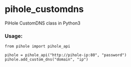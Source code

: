 # pihole_customdns
PiHole CustomDNS class in Python3

### Usage:
```
from pihole import pihole_api

pihole = pihole_api("http://pihole-ip:80", "password")
pihole.add_custom_dns("domain", "ip")
```
